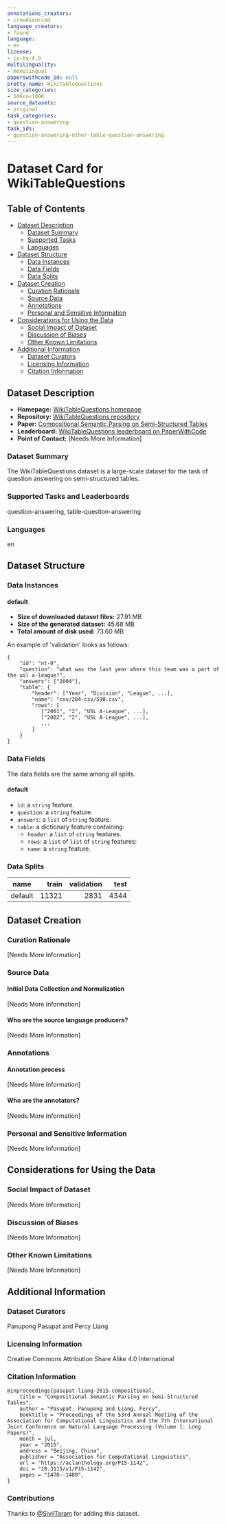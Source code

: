```yaml
---
annotations_creators:
- crowdsourced
language_creators:
- found
language:
- en
license:
- cc-by-4.0
multilinguality:
- monolingual
paperswithcode_id: null
pretty_name: WikiTableQuestions
size_categories:
- 10K<n<100K
source_datasets:
- original
task_categories:
- question-answering
task_ids:
- question-answering-other-table-question-answering
---
```


# Dataset Card for WikiTableQuestions

## Table of Contents
- [Dataset Description](#dataset-description)
  - [Dataset Summary](#dataset-summary)
  - [Supported Tasks](#supported-tasks-and-leaderboards)
  - [Languages](#languages)
- [Dataset Structure](#dataset-structure)
  - [Data Instances](#data-instances)
  - [Data Fields](#data-instances)
  - [Data Splits](#data-instances)
- [Dataset Creation](#dataset-creation)
  - [Curation Rationale](#curation-rationale)
  - [Source Data](#source-data)
  - [Annotations](#annotations)
  - [Personal and Sensitive Information](#personal-and-sensitive-information)
- [Considerations for Using the Data](#considerations-for-using-the-data)
  - [Social Impact of Dataset](#social-impact-of-dataset)
  - [Discussion of Biases](#discussion-of-biases)
  - [Other Known Limitations](#other-known-limitations)
- [Additional Information](#additional-information)
  - [Dataset Curators](#dataset-curators)
  - [Licensing Information](#licensing-information)
  - [Citation Information](#citation-information)

## Dataset Description

- **Homepage:** [WikiTableQuestions homepage](https://nlp.stanford.edu/software/sempre/wikitable)
- **Repository:** [WikiTableQuestions repository](https://github.com/ppasupat/WikiTableQuestions)
- **Paper:** [Compositional Semantic Parsing on Semi-Structured Tables](https://arxiv.org/abs/1508.00305)
- **Leaderboard:** [WikiTableQuestions leaderboard on PaperWithCode](https://paperswithcode.com/dataset/wikitablequestions)
- **Point of Contact:** [Needs More Information]

### Dataset Summary

The WikiTableQuestions dataset is a large-scale dataset for the task of question answering on semi-structured tables.

### Supported Tasks and Leaderboards

question-answering, table-question-answering

### Languages

en

## Dataset Structure

### Data Instances

#### default

- **Size of downloaded dataset files:** 27.91 MB
- **Size of the generated dataset:** 45.68 MB
- **Total amount of disk used:** 73.60 MB

An example of 'validation' looks as follows:
```
{
    "id": "nt-0",
    "question": "what was the last year where this team was a part of the usl a-league?",
    "answers": ["2004"],
    "table": {
        "header": ["Year", "Division", "League", ...], 
        "name": "csv/204-csv/590.csv", 
        "rows": [
           ["2001", "2", "USL A-League", ...],
           ["2002", "2", "USL A-League", ...], 
           ...
        ]
    }
}
```

### Data Fields

The data fields are the same among all splits.

#### default
- `id`: a `string` feature.
- `question`: a `string` feature.
- `answers`: a `list` of `string` feature.
- `table`: a dictionary feature containing:
  - `header`: a `list` of `string` features.
  - `rows`: a `list` of `list` of `string` features:
  - `name`: a `string` feature.

### Data Splits

| name  |train|validation|test |
|-------|----:|---------:|----:|
|default|11321|      2831|4344|

## Dataset Creation

### Curation Rationale

[Needs More Information]

### Source Data

#### Initial Data Collection and Normalization

[Needs More Information]

#### Who are the source language producers?

[Needs More Information]

### Annotations

#### Annotation process

[Needs More Information]

#### Who are the annotators?

[Needs More Information]

### Personal and Sensitive Information

[Needs More Information]

## Considerations for Using the Data

### Social Impact of Dataset

[Needs More Information]

### Discussion of Biases

[Needs More Information]

### Other Known Limitations

[Needs More Information]

## Additional Information

### Dataset Curators

Panupong Pasupat and Percy Liang

### Licensing Information

Creative Commons Attribution Share Alike 4.0 International

### Citation Information

```
@inproceedings{pasupat-liang-2015-compositional,
    title = "Compositional Semantic Parsing on Semi-Structured Tables",
    author = "Pasupat, Panupong and Liang, Percy",
    booktitle = "Proceedings of the 53rd Annual Meeting of the Association for Computational Linguistics and the 7th International Joint Conference on Natural Language Processing (Volume 1: Long Papers)",
    month = jul,
    year = "2015",
    address = "Beijing, China",
    publisher = "Association for Computational Linguistics",
    url = "https://aclanthology.org/P15-1142",
    doi = "10.3115/v1/P15-1142",
    pages = "1470--1480",
}
```

### Contributions

Thanks to [@SivilTaram](https://github.com/SivilTaram) for adding this dataset.
